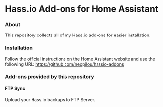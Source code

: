 # Hass.io Add-ons for Home Assistant

### About

This repository collects all of my Hass.io add-ons for easier installation.


### Installation

Follow the official instructions on the Home Assistant website and use the following URL:
https://github.com/neopilou/hassio-addons


### Add-ons provided by this repository

#### FTP Sync
Upload your Hass.io backups to FTP Server.
